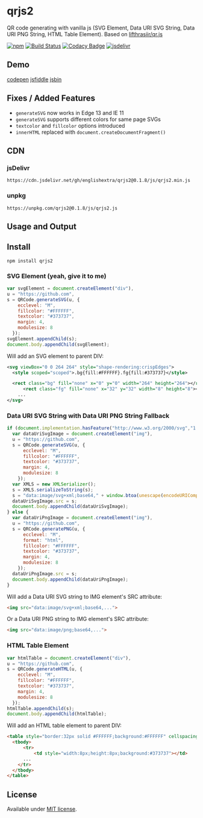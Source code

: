 # qrjs2

QR code generating with vanilla js (SVG Element, Data URI SVG String, Data URI PNG String, HTML Table Element).
Based on [lifthrasiir/qr.js](https://github.com/lifthrasiir/qr.js)

[![npm](https://img.shields.io/npm/v/qrjs2.svg)](https://www.npmjs.com/package/qrjs2)
[![Build Status](https://travis-ci.com/englishextra/qrjs2.svg?branch=master)](https://travis-ci.com/englishextra/qrjs2)
[![Codacy Badge](https://app.codacy.com/project/badge/Grade/031cf1474c704567afbb07b79ea63d82)](https://www.codacy.com/manual/englishextra/qrjs2/dashboard?utm_source=github.com&amp;utm_medium=referral&amp;utm_content=englishextra/qrjs2&amp;utm_campaign=Badge_Grade)
[![jsdelivr](https://data.jsdelivr.com/v1/package/npm/qrjs2/badge)](https://www.jsdelivr.com/package/npm/qrjs2)

## Demo

[codepen](https://codepen.io/englishextra/full/NpwjKW)
[jsfiddle](https://fiddle.jshell.net/englishextra/Lp37dL94/show/)
[jsbin](https://output.jsbin.com/hobetuh/)

## Fixes / Added Features

* `generateSVG` now works in Edge 13 and IE 11
* `generateSVG` supports different colors for same page SVGs
* `textcolor` and `fillcolor` options introduced
* `innerHTML` replaced with `document.createDocumentFragment()`

## CDN

### jsDelivr

`https://cdn.jsdelivr.net/gh/englishextra/qrjs2@0.1.8/js/qrjs2.min.js`

### unpkg

`https://unpkg.com/qrjs2@0.1.8/js/qrjs2.js`

## Usage and Output

## Install

`npm install qrjs2`

### SVG Element (yeah, give it to me)

```js
var svgElement = document.createElement("div"),
u = "https://github.com",
s = QRCode.generateSVG(u, {
    ecclevel: "M",
    fillcolor: "#FFFFFF",
    textcolor: "#373737",
    margin: 4,
    modulesize: 8
  });
svgElement.appendChild(s);
document.body.appendChild(svgElement);
```

Will add an SVG element to parent DIV:

```svg
<svg viewBox="0 0 264 264" style="shape-rendering:crispEdges">
  <style scoped="scoped">.bg{fill:#FFFFFF}.fg{fill:#373737}</style>

  <rect class="bg" fill="none" x="0" y="0" width="264" height="264"></rect>
      <rect class="fg" fill="none" x="32" y="32" width="8" height="8"></rect>
    ...
</svg>
```

### Data URI SVG String with Data URI PNG String Fallback

```js
if (document.implementation.hasFeature("http://www.w3.org/2000/svg","1.1")) {
  var dataUriSvgImage = document.createElement("img"),
  u = "https://github.com",
  s = QRCode.generateSVG(u, {
      ecclevel: "M",
      fillcolor: "#FFFFFF",
      textcolor: "#373737",
      margin: 4,
      modulesize: 8
    });
  var XMLS = new XMLSerializer();
  s = XMLS.serializeToString(s);
  s = "data:image/svg+xml;base64," + window.btoa(unescape(encodeURIComponent(s)));
  dataUriSvgImage.src = s;
  document.body.appendChild(dataUriSvgImage);
} else {
  var dataUriPngImage = document.createElement("img"),
  u = "https://github.com",
  s = QRCode.generatePNG(u, {
      ecclevel: "M",
      format: "html",
      fillcolor: "#FFFFFF",
      textcolor: "#373737",
      margin: 4,
      modulesize: 8
    });
  dataUriPngImage.src = s;
  document.body.appendChild(dataUriPngImage);
}
```

Will add a Data URI SVG string to IMG element's SRC attribute:

```html
<img src="data:image/svg+xml;base64,...">
```

Or a Data URI PNG string to IMG element's SRC attribute:

```html
<img src="data:image/png;base64,...">
```

### HTML Table Element

```js
var htmlTable = document.createElement("div"),
u = "https://github.com",
s = QRCode.generateHTML(u, {
    ecclevel: "M",
    fillcolor: "#FFFFFF",
    textcolor: "#373737",
    margin: 4,
    modulesize: 8
  });
htmlTable.appendChild(s);
document.body.appendChild(htmlTable);
```

Will add an HTML table element to parent DIV:

```html
<table style="border:32px solid #FFFFFF;background:#FFFFFF" cellspacing="0" cellpadding="0" border="0">
  <tbody>
      <tr>
          <td style="width:8px;height:8px;background:#373737"></td>
      ...
    </tr>
  </tbody>
</table>
```

## License

Available under [MIT license](https://opensource.org/licenses/MIT).
